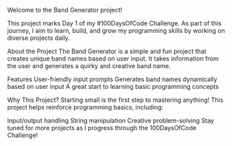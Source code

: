 Welcome to the Band Generator project!

This project marks Day 1 of my #100DaysOfCode Challenge. As part of this journey, I aim to learn, build, and grow my programming skills by working on diverse projects daily.

About the Project The Band Generator is a simple and fun project that creates unique band names based on user input. It takes information from the user and generates a quirky and creative band name.

Features User-friendly input prompts Generates band names dynamically based on user input A great start to learning basic programming concepts

Why This Project? Starting small is the first step to mastering anything! This project helps reinforce programming basics, including:

Input/output handling String manipulation Creative problem-solving Stay tuned for more projects as I progress through the 100DaysOfCode Challenge!
